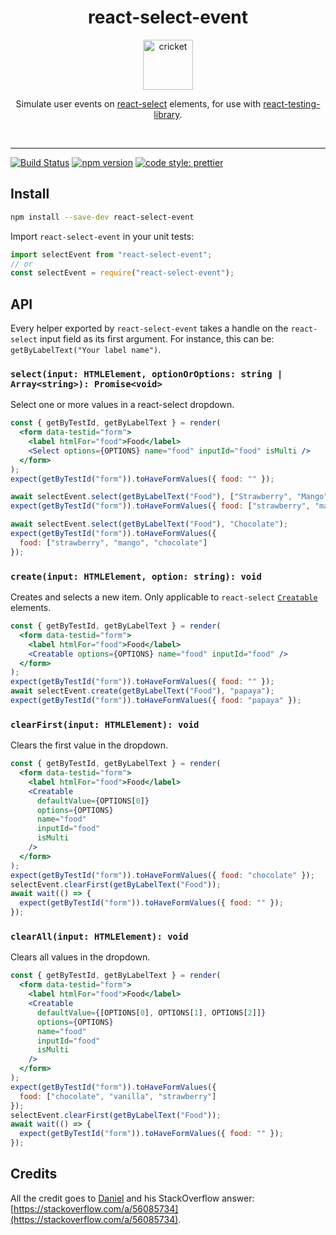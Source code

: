 <div align="center">
  <h1>react-select-event</h1>
  <a href="https://www.joypixels.com/emoji/1f997">
    <img height="80" width="80" alt="cricket" src="https://raw.githubusercontent.com/romgain/react-select-event/master/other/cricket.png" />
  </a>

  <p>Simulate user events on <a href="https://github.com/JedWatson/react-select">react-select</a> elements, for use with <a href="https://github.com/testing-library/react-testing-library">react-testing-library</a>.</p>

  <br />
</div>

<hr />

[![Build Status](https://travis-ci.org/romgain/react-select-event.svg?branch=master)](https://travis-ci.org/romgain/react-select-event)
[![npm version](https://badge.fury.io/js/react-select-event.svg)](https://badge.fury.io/js/react-select-event)
[![code style: prettier](https://img.shields.io/badge/code_style-prettier-ff69b4.svg)](https://github.com/prettier/prettier)

## Install

```bash
npm install --save-dev react-select-event
```

Import `react-select-event` in your unit tests:

```js
import selectEvent from "react-select-event";
// or
const selectEvent = require("react-select-event");
```

## API

Every helper exported by `react-select-event` takes a handle on the `react-select` input field as its first argument. For instance, this can be: `getByLabelText("Your label name")`.

### `select(input: HTMLElement, optionOrOptions: string | Array<string>): Promise<void>`

Select one or more values in a react-select dropdown.

```jsx
const { getByTestId, getByLabelText } = render(
  <form data-testid="form">
    <label htmlFor="food">Food</label>
    <Select options={OPTIONS} name="food" inputId="food" isMulti />
  </form>
);
expect(getByTestId("form")).toHaveFormValues({ food: "" });

await selectEvent.select(getByLabelText("Food"), ["Strawberry", "Mango"]);
expect(getByTestId("form")).toHaveFormValues({ food: ["strawberry", "mango"] });

await selectEvent.select(getByLabelText("Food"), "Chocolate");
expect(getByTestId("form")).toHaveFormValues({
  food: ["strawberry", "mango", "chocolate"]
});
```

### `create(input: HTMLElement, option: string): void`

Creates and selects a new item. Only applicable to `react-select` [`Creatable`](https://react-select.com/creatable) elements.

```jsx
const { getByTestId, getByLabelText } = render(
  <form data-testid="form">
    <label htmlFor="food">Food</label>
    <Creatable options={OPTIONS} name="food" inputId="food" />
  </form>
);
expect(getByTestId("form")).toHaveFormValues({ food: "" });
await selectEvent.create(getByLabelText("Food"), "papaya");
expect(getByTestId("form")).toHaveFormValues({ food: "papaya" });
```

### `clearFirst(input: HTMLElement): void`

Clears the first value in the dropdown.

```jsx
const { getByTestId, getByLabelText } = render(
  <form data-testid="form">
    <label htmlFor="food">Food</label>
    <Creatable
      defaultValue={OPTIONS[0]}
      options={OPTIONS}
      name="food"
      inputId="food"
      isMulti
    />
  </form>
);
expect(getByTestId("form")).toHaveFormValues({ food: "chocolate" });
selectEvent.clearFirst(getByLabelText("Food"));
await wait(() => {
  expect(getByTestId("form")).toHaveFormValues({ food: "" });
});
```

### `clearAll(input: HTMLElement): void`

Clears all values in the dropdown.

```jsx
const { getByTestId, getByLabelText } = render(
  <form data-testid="form">
    <label htmlFor="food">Food</label>
    <Creatable
      defaultValue={[OPTIONS[0], OPTIONS[1], OPTIONS[2]]}
      options={OPTIONS}
      name="food"
      inputId="food"
      isMulti
    />
  </form>
);
expect(getByTestId("form")).toHaveFormValues({
  food: ["chocolate", "vanilla", "strawberry"]
});
selectEvent.clearFirst(getByLabelText("Food"));
await wait(() => {
  expect(getByTestId("form")).toHaveFormValues({ food: "" });
});
```

## Credits

All the credit goes to [Daniel](https://stackoverflow.com/users/164268/daniel) and his StackOverflow answer: [https://stackoverflow.com/a/56085734](https://stackoverflow.com/a/56085734).
